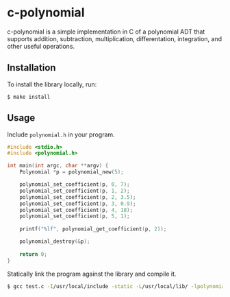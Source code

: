# c-polynomial

c-polynomial is a simple implementation in C of a polynomial ADT that supports addition, subtraction, multiplication, differentation, integration, and other useful operations.

## Installation

To install the library locally, run:

    $ make install

## Usage

Include `polynomial.h` in your program.

```c
#include <stdio.h>
#include <polynomial.h>

int main(int argc, char **argv) {
    Polynomial *p = polynomial_new(5);

    polynomial_set_coefficient(p, 0, 7);
    polynomial_set_coefficient(p, 1, 2);
    polynomial_set_coefficient(p, 2, 3.5);
    polynomial_set_coefficient(p, 3, 0.9);
    polynomial_set_coefficient(p, 4, 18);
    polynomial_set_coefficient(p, 5, 1);
    
    printf("%lf", polynomial_get_coefficient(p, 2));

    polynomial_destroy(&p);
    
    return 0;
}
```

Statically link the program against the library and compile it.

```bash
$ gcc test.c -I/usr/local/include -static -L/usr/local/lib/ -lpolynomial -o test
```
